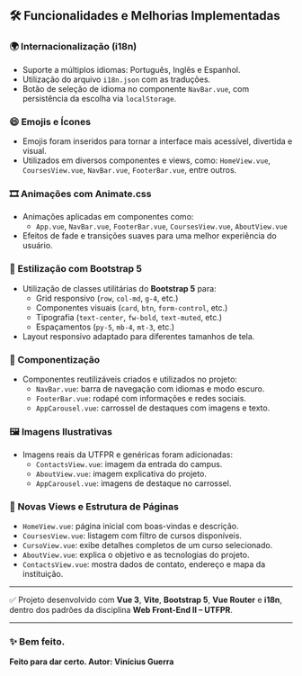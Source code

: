 ## 🛠 Funcionalidades e Melhorias Implementadas

### 🌍 Internacionalização (i18n)
- Suporte a múltiplos idiomas: Português, Inglês e Espanhol.
- Utilização do arquivo `i18n.json` com as traduções.
- Botão de seleção de idioma no componente `NavBar.vue`, com persistência da escolha via `localStorage`.

### 😄 Emojis e Ícones
- Emojis foram inseridos para tornar a interface mais acessível, divertida e visual.
- Utilizados em diversos componentes e views, como: `HomeView.vue`, `CoursesView.vue`, `NavBar.vue`, `FooterBar.vue`, entre outros.

### 🎞️ Animações com Animate.css
- Animações aplicadas em componentes como:
  - `App.vue`, `NavBar.vue`, `FooterBar.vue`, `CoursesView.vue`, `AboutView.vue`
- Efeitos de fade e transições suaves para uma melhor experiência do usuário.

### 💅 Estilização com Bootstrap 5
- Utilização de classes utilitárias do **Bootstrap 5** para:
  - Grid responsivo (`row`, `col-md`, `g-4`, etc.)
  - Componentes visuais (`card`, `btn`, `form-control`, etc.)
  - Tipografia (`text-center`, `fw-bold`, `text-muted`, etc.)
  - Espaçamentos (`py-5`, `mb-4`, `mt-3`, etc.)
- Layout responsivo adaptado para diferentes tamanhos de tela.

### 🧩 Componentização
- Componentes reutilizáveis criados e utilizados no projeto:
  - `NavBar.vue`: barra de navegação com idiomas e modo escuro.
  - `FooterBar.vue`: rodapé com informações e redes sociais.
  - `AppCarousel.vue`: carrossel de destaques com imagens e texto.

### 🖼️ Imagens Ilustrativas
- Imagens reais da UTFPR e genéricas foram adicionadas:
  - `ContactsView.vue`: imagem da entrada do campus.
  - `AboutView.vue`: imagem explicativa do projeto.
  - `AppCarousel.vue`: imagens de destaque no carrossel.

### 🧱 Novas Views e Estrutura de Páginas
- `HomeView.vue`: página inicial com boas-vindas e descrição.
- `CoursesView.vue`: listagem com filtro de cursos disponíveis.
- `CursoView.vue`: exibe detalhes completos de um curso selecionado.
- `AboutView.vue`: explica o objetivo e as tecnologias do projeto.
- `ContactsView.vue`: mostra dados de contato, endereço e mapa da instituição.

---

✅ Projeto desenvolvido com **Vue 3**, **Vite**, **Bootstrap 5**, **Vue Router** e **i18n**, dentro dos padrões da disciplina **Web Front-End II – UTFPR**.

---

### ✨ Bem feito.
**Feito para dar certo. Autor: Vinícius Guerra**

